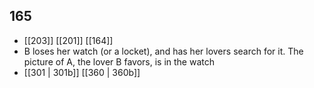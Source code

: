 ## 165
- [[203]] [[201]] [[164]] 
- B loses her watch (or a locket), and has her lovers search for it. The picture of A, the lover B favors, is in the watch
- [[301 | 301b]] [[360 | 360b]] 

